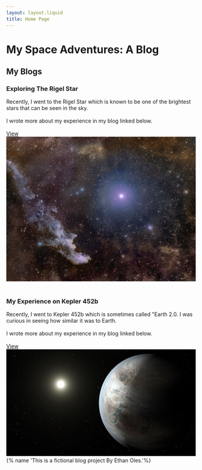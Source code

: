```yaml
---
layout: layout.liquid
title: Home Page
---
```

# My Space Adventures: A Blog

## My Blogs

### Exploring The Rigel Star
Recently, I went to the Rigel Star which is known to be one of the brightest stars that can be seen in the sky.<br><br>
I wrote more about my experience in my blog linked below.<br><br>
[View](/rigel)
![Photo of The Rigel Star](/images/rigelstar3.jpg)<br><br>
### My Experience on Kepler 452b
Recently, I went to Kepler 452b which is sometimes called "Earth 2.0. I was curious in seeing how similar it was to Earth. <br><br>
I wrote more about my experience in my blog linked below.<br><br>
[View](/kepler)
![Photo of Kepler 452b](/images/keplerimg.jpg)
{% name 'This is a fictional blog project By Ethan Oles.'%}
